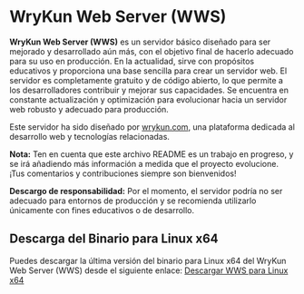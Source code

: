# WryKun Web Server (WWS)

**WryKun Web Server (WWS)** es un servidor básico diseñado para ser mejorado y desarrollado aún más, con el objetivo final de hacerlo adecuado para su uso en producción. En la actualidad, sirve con propósitos educativos y proporciona una base sencilla para crear un servidor web. El servidor es completamente gratuito y de código abierto, lo que permite a los desarrolladores contribuir y mejorar sus capacidades. Se encuentra en constante actualización y optimización para evolucionar hacia un servidor web robusto y adecuado para producción.

Este servidor ha sido diseñado por [wrykun.com](https://wrykun.com), una plataforma dedicada al desarrollo web y tecnologías relacionadas.

**Nota:** Ten en cuenta que este archivo README es un trabajo en progreso, y se irá añadiendo más información a medida que el proyecto evolucione. ¡Tus comentarios y contribuciones siempre son bienvenidos!

**Descargo de responsabilidad:** Por el momento, el servidor podría no ser adecuado para entornos de producción y se recomienda utilizarlo únicamente con fines educativos o de desarrollo.

## Descarga del Binario para Linux x64
Puedes descargar la última versión del binario para Linux x64 del WryKun Web Server (WWS) desde el siguiente enlace: [Descargar WWS para Linux x64](https://wrykun.com/donwload/wws-0-0-1-linux-x64.tar.gz)
